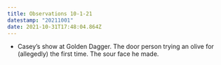 ```yaml
---
title: Observations 10-1-21
datestamp: "20211001"
date: 2021-10-31T17:48:04.864Z
---
```

- Casey’s show at Golden Dagger. The door person trying an olive for (allegedly) the first time. The sour face he made.